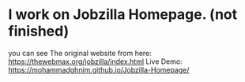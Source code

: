 # I work on Jobzilla Homepage.  **(not finished)**
you can see The original website from here: https://thewebmax.org/jobzilla/index.html
Live Demo: https://mohammadghnim.github.io/Jobzilla-Homepage/
